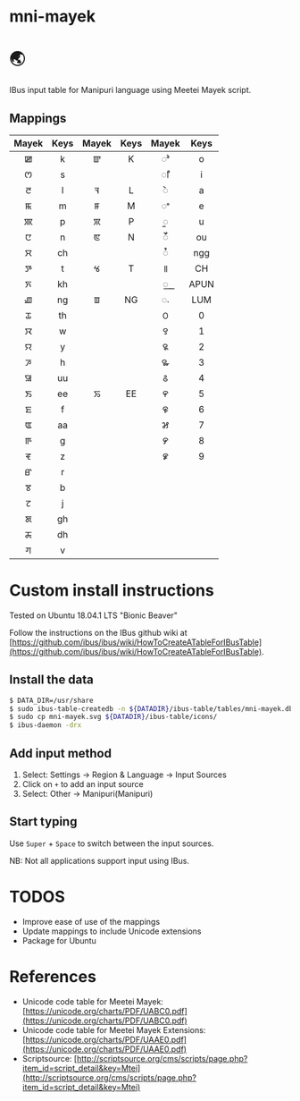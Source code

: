 # mni-mayek

# :earth_asia: 

IBus input table for Manipuri language using Meetei Mayek script.

## Mappings

| Mayek | Keys | Mayek | Keys | Mayek | Keys |
|:-----:|:----:|:-----:|:----:|:-----:|:----:|
| ꯀ      | k    | ꯛ     | K    |  ꯣ      | o   |
| ꯁ      | s    |       |      |  ꯤ     | i   |
| ꯂ      | l    | ꯜ     | L     |  ꯥ     | a   |
| ꯃ      | m    | ꯝ     | M     | ꯦ     | e   |
| ꯄ      | p    | ꯞ     | P     |  ꯨ     | u   |
| ꯅ      | n    | ꯟ     | N     | ꯩ     |  ou  |
| ꯆ      | ch   |      |       | ꯪ     | ngg  |
| ꯇ      | t    | ꯠ     | T     | ꯫    | CH   |
| ꯈ      | kh   |      |       |   ꯭    | APUN  |
| ꯉ      | ng   | ꯡ     | NG    | ꯬     | LUM |
| ꯊ      | th   |      |       | ꯰    |  0   |
| ꯋ      | w    |      |       | ꯱    |  1   |
| ꯌ      | y    |      |       | ꯲    |  2   |
| ꯍ      | h    |      |       | ꯳    |  3   |
| ꯎ      | uu   |      |       | ꯴    |  4   |
| ꯏ      | ee   | ꯢ     | EE    | ꯵   | 5    |
| ꯐ      | f    |      |       | ꯶    |  6   |
| ꯑ      | aa   |      |       | ꯷    |   7   |
| ꯒ      | g    |      |       | ꯸    |    8  |
| ꯓ      | z    |      |       | ꯹    |    9  |
| ꯔ      | r    |      |       |     |     |
| ꯕ      | b    |      |       |     |     |
| ꯖ      | j    |      |       |     |     |
| ꯗ      | gh   |      |       |     |     |
| ꯘ      | dh   |      |       |     |     |
| ꯚ      | v    |      |       |     |     |


# Custom install instructions

Tested on Ubuntu 18.04.1 LTS "Bionic Beaver"

Follow the instructions on the IBus github wiki at [https://github.com/ibus/ibus/wiki/HowToCreateATableForIBusTable](https://github.com/ibus/ibus/wiki/HowToCreateATableForIBusTable).


## Install the data
```bash
$ DATA_DIR=/usr/share
$ sudo ibus-table-createdb -n ${DATADIR}/ibus-table/tables/mni-mayek.db -s mni-mayek.txt
$ sudo cp mni-mayek.svg ${DATADIR}/ibus-table/icons/ 
$ ibus-daemon -drx
```

## Add input method

1. Select: Settings -> Region & Language -> Input Sources
2. Click on `+` to add an input source
3. Select: Other -> Manipuri(Manipuri)

## Start typing

Use `Super` + `Space` to switch between the input sources.

NB: Not all applications support input using IBus.

# TODOS

* Improve ease of use of the mappings
* Update mappings to include Unicode extensions
* Package for Ubuntu


# References

* Unicode code table for Meetei Mayek: [https://unicode.org/charts/PDF/UABC0.pdf](https://unicode.org/charts/PDF/UABC0.pdf)
* Unicode code table for Meetei Mayek Extensions: [https://unicode.org/charts/PDF/UAAE0.pdf](https://unicode.org/charts/PDF/UAAE0.pdf)
* Scriptsource: [http://scriptsource.org/cms/scripts/page.php?item_id=script_detail&key=Mtei](http://scriptsource.org/cms/scripts/page.php?item_id=script_detail&key=Mtei)
